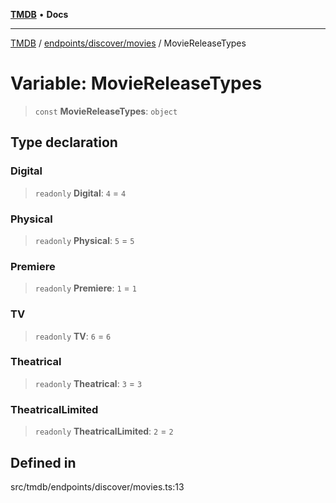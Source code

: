 [**TMDB**](../../../../README.md) • **Docs**

***

[TMDB](../../../../README.md) / [endpoints/discover/movies](../README.md) / MovieReleaseTypes

# Variable: MovieReleaseTypes

> `const` **MovieReleaseTypes**: `object`

## Type declaration

### Digital

> `readonly` **Digital**: `4` = `4`

### Physical

> `readonly` **Physical**: `5` = `5`

### Premiere

> `readonly` **Premiere**: `1` = `1`

### TV

> `readonly` **TV**: `6` = `6`

### Theatrical

> `readonly` **Theatrical**: `3` = `3`

### TheatricalLimited

> `readonly` **TheatricalLimited**: `2` = `2`

## Defined in

src/tmdb/endpoints/discover/movies.ts:13
